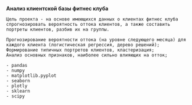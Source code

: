 **Анализ клиентской базы фитнес клуба**  

	Цель проекта - на основе имеющихся данных о клиентах фитнес клуба спрогнозировать вероятность оттока клиентов, а также составить портреты клиентов, разбив их на группы.

	Прогнозирование вероятности оттока (на уровне следующего месяца) для каждого клиента (логистическая регрессия, дерево решений);
	Формирование типичных портретов клиентов, кластеризация;
	Анализ основных признаков, наиболее сильно влияющих на отток;

	- pandas
	- numpy
	- matplotlib.pyplot
	- seaborn
	- plotly
	- sklearn
	- scipy
